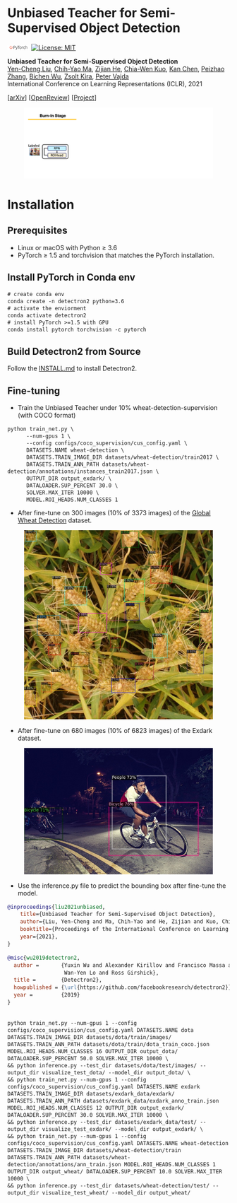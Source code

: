 # Unbiased Teacher for Semi-Supervised Object Detection

<img src="teaser/pytorch-logo-dark.png" width="10%"> [![License: MIT](https://img.shields.io/badge/License-MIT-yellow.svg)](https://opensource.org/licenses/MIT)

**Unbiased Teacher for Semi-Supervised Object Detection**<br>
[Yen-Cheng Liu](https://ycliu93.github.io/), [Chih-Yao Ma](https://chihyaoma.github.io/), [Zijian He](https://research.fb.com/people/he-zijian/), [Chia-Wen Kuo](https://sites.google.com/view/chiawen-kuo/home), [Kan Chen](https://kanchen.info/), [Peizhao Zhang](https://scholar.google.com/citations?user=eqQQkM4AAAAJ&hl=en), [Bichen Wu](https://scholar.google.com/citations?user=K3QJPdMAAAAJ&hl=en), [Zsolt Kira](https://www.cc.gatech.edu/~zk15/), [Peter Vajda](https://sites.google.com/site/vajdap)<br>
International Conference on Learning Representations (ICLR), 2021 <br>

[[arXiv](https://arxiv.org/abs/2102.09480)] [[OpenReview](https://openreview.net/forum?id=MJIve1zgR_)] [[Project](https://ycliu93.github.io/projects/unbiasedteacher.html)]

<p align="center">
<img src="teaser/figure_teaser.gif" width="85%">
</p>

# Installation

## Prerequisites

- Linux or macOS with Python ≥ 3.6
- PyTorch ≥ 1.5 and torchvision that matches the PyTorch installation.

## Install PyTorch in Conda env

```shell
# create conda env
conda create -n detectron2 python=3.6
# activate the enviorment
conda activate detectron2
# install PyTorch >=1.5 with GPU
conda install pytorch torchvision -c pytorch
```

## Build Detectron2 from Source

Follow the [INSTALL.md](https://github.com/facebookresearch/detectron2/blob/master/INSTALL.md) to install Detectron2.

## Fine-tuning

- Train the Unbiased Teacher under 10% wheat-detection-supervision (with COCO format)

```shell
python train_net.py \
      --num-gpus 1 \
      --config configs/coco_supervision/cus_config.yaml \
      DATASETS.NAME wheat-detection \
      DATASETS.TRAIN_IMAGE_DIR datasets/wheat-detection/train2017 \
      DATASETS.TRAIN_ANN_PATH datasets/wheat-detection/annotations/instances_train2017.json \
      OUTPUT_DIR output_exdark/ \
      DATALOADER.SUP_PERCENT 30.0 \
      SOLVER.MAX_ITER 10000 \
      MODEL.ROI_HEADS.NUM_CLASSES 1
```
- After fine-tune on 300 images (10% of 3373 images) of the [Global Wheat Detection](https://www.kaggle.com/c/global-wheat-detection/data) dataset.

<p align="center">
<img src="teaser/tmp.jpg" width="85%">
</p>

- After fine-tune on 680 images (10% of 6823 images) of the Exdark dataset.

<p align="center">
<img src="teaser/tmp_exdark.jpg" width="85%">
</p>

- Use the inference.py file to predict the bounding box after fine-tune the model.


```BibTeX
@inproceedings{liu2021unbiased,
    title={Unbiased Teacher for Semi-Supervised Object Detection},
    author={Liu, Yen-Cheng and Ma, Chih-Yao and He, Zijian and Kuo, Chia-Wen and Chen, Kan and Zhang, Peizhao and Wu, Bichen and Kira, Zsolt and Vajda, Peter},
    booktitle={Proceedings of the International Conference on Learning Representations (ICLR)},
    year={2021},
}
```

```BibTeX
@misc{wu2019detectron2,
  author =       {Yuxin Wu and Alexander Kirillov and Francisco Massa and
                  Wan-Yen Lo and Ross Girshick},
  title =        {Detectron2},
  howpublished = {\url{https://github.com/facebookresearch/detectron2}},
  year =         {2019}
}
```



```shell

python train_net.py --num-gpus 1 --config configs/coco_supervision/cus_config.yaml DATASETS.NAME dota DATASETS.TRAIN_IMAGE_DIR datasets/dota/train/images/ DATASETS.TRAIN_ANN_PATH datasets/dota/train/dota_train_coco.json MODEL.ROI_HEADS.NUM_CLASSES 16 OUTPUT_DIR output_dota/ DATALOADER.SUP_PERCENT 50.0 SOLVER.MAX_ITER 10000 \
&& python inference.py --test_dir datasets/dota/test/images/ --output_dir visualize_test_dota/ --model_dir output_dota/ \
&& python train_net.py --num-gpus 1 --config configs/coco_supervision/cus_config.yaml DATASETS.NAME exdark DATASETS.TRAIN_IMAGE_DIR datasets/exdark_data/exdark/ DATASETS.TRAIN_ANN_PATH datasets/exdark_data/exdark_anno_train.json MODEL.ROI_HEADS.NUM_CLASSES 12 OUTPUT_DIR output_exdark/ DATALOADER.SUP_PERCENT 30.0 SOLVER.MAX_ITER 10000 \
&& python inference.py --test_dir datasets/exdark_data/test/ --output_dir visualize_test_exdark/ --model_dir output_exdark/ \
&& python train_net.py --num-gpus 1 --config configs/coco_supervision/cus_config.yaml DATASETS.NAME wheat-detection DATASETS.TRAIN_IMAGE_DIR datasets/wheat-detection/train DATASETS.TRAIN_ANN_PATH datasets/wheat-detection/annotations/ann_train.json MODEL.ROI_HEADS.NUM_CLASSES 1 OUTPUT_DIR output_wheat/ DATALOADER.SUP_PERCENT 10.0 SOLVER.MAX_ITER 10000 \
&& python inference.py --test_dir datasets/wheat-detection/test/ --output_dir visualize_test_wheat/ --model_dir output_wheat/
```
